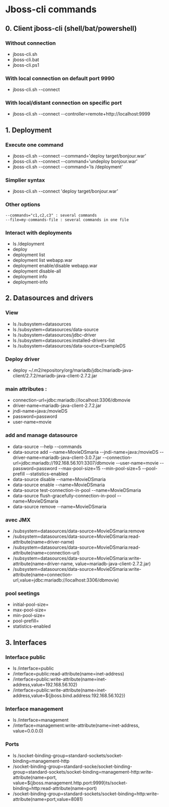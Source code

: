# Jboss-cli commands

## 0. Client jboss-cli (shell/bat/powershell)
### Without connection
- jboss-cli.sh
- jboss-cli.bat
- jboss-cli.ps1
### With local connection on default port 9990
- jboss-cli.sh --connect
### With local/distant connection on specific port
- jboss-cli.sh --connect --controller=remote+http://localhost:9999

## 1. Deployment
### Execute one command

- jboss-cli.sh --connect --command='deploy target/bonjour.war'
- jboss-cli.sh --connect --command='undeploy bonjour.war'
- jboss-cli.sh --connect --command='ls /deployment'

### Simplier syntax

- jboss-cli.sh --connect 'deploy target/bonjour.war'

### Other options
	--commands="c1,c2,c3" : several commands
	--file=my-commands-file : several commands in one file

### Interact with deployments
- ls /deployment
- deploy
- deployment list
- deployment list webapp.war
- deployment enable/disable webapp.war
- deployment disable-all
- deployment info
- deployment-info

## 2. Datasources and drivers
### View
- ls /subsystem=datasources
- ls /subsystem=datasources/data-source
- ls /subsystem=datasources/jdbc-driver
- ls /subsystem=datasources:installed-drivers-list
- ls /subsystem=datasources/data-source=ExampleDS

### Deploy driver
- deploy ~/.m2/repository/org/mariadb/jdbc/mariadb-java-client/2.7.2/mariadb-java-client-2.7.2.jar

### main attributes :
- connection-url=jdbc:mariadb://localhost:3306/dbmovie
- driver-name=mariadb-java-client-2.7.2.jar
- jndi-name=java:/movieDS
- password=password
- user-name=movie

### add and manage datasource
- data-source --help --commands
- data-source add --name=MovieDSmaria --jndi-name=java:/movieDS --driver-name=mariadb-java-client-3.0.7.jar --connection-url=jdbc:mariadb://192.168.56.101:3307/dbmovie --user-name=movie --password=password --max-pool-size=15 --min-pool-size=5 --pool-prefill  --statistics-enabled
- data-source disable --name=MovieDSmaria
- data-source enable --name=MovieDSmaria
- data-source test-connection-in-pool --name=MovieDSmaria
- data-source flush-gracefully-connection-in-pool --name=MovieDSmaria
- data-source remove --name=MovieDSmaria

### avec JMX
- /subsystem=datasources/data-source=MovieDSmaria:remove
- /subsystem=datasources/data-source=MovieDSmaria:read-attribute(name=driver-name)
- /subsystem=datasources/data-source=MovieDSmaria:read-attribute(name=connection-url)
- /subsystem=datasources/data-source=MovieDSmaria:write-attribute(name=driver-name, value=mariadb-java-client-2.7.2.jar)
- /subsystem=datasources/data-source=MovieDSmaria:write-attribute(name=connection-url,value=jdbc:mariadb://localhost:3306/dbmovie)

### pool seetings
- initial-pool-size=
- max-pool-size=
- min-pool-size=
- pool-prefill=
- statistics-enabled

## 3. Interfaces
### Interface public
- ls /interface=public
- /interface=public:read-attribute(name=inet-address)
- /interface=public:write-attribute(name=inet-address,value=192.168.56.102)
- /interface=public:write-attribute(name=inet-address,value=${jboss.bind.address:192.168.56.102})

### Interface management
- ls /interface=management
- /interface=management:write-attribute(name=inet-address, value=0.0.0.0)

### Ports
- ls /socket-binding-group=standard-sockets/socket-binding=management-http
- /socket-binding-group=standard-socke/socket-binding-group=standard-sockets/socket-binding=management-http:write-attribute(name=port, value=${jboss.management.http.port:9999}ts/socket-binding=http:read-attribute(name=port)
- /socket-binding-group=standard-sockets/socket-binding=http:write-attribute(name=port,value=8081)


